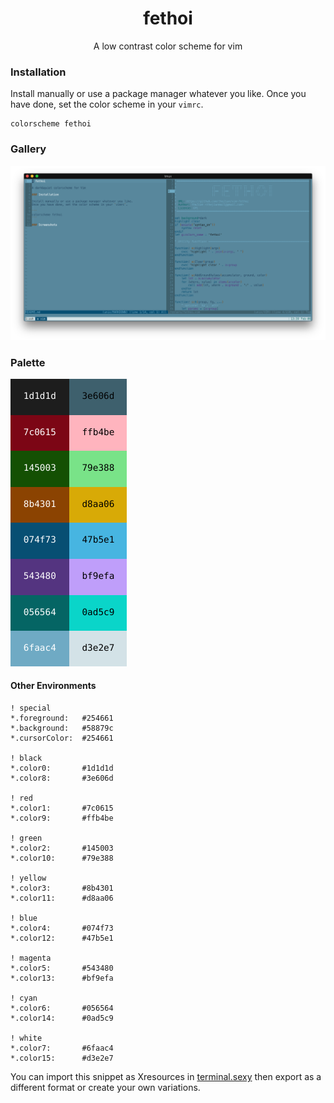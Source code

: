 <div align="center">
	<h1>fethoi</h1>
	<p>A low contrast color scheme for vim</p>
</div>

### Installation

Install manually or use a package manager whatever you like.
Once you have done, set the color scheme in your `vimrc`.

```
colorscheme fethoi
```

### Gallery

![palette](assets/screenshot.png)

### Palette

![palette](assets/palette.png)

#### Other Environments

```
! special
*.foreground:   #254661
*.background:   #58879c
*.cursorColor:  #254661

! black
*.color0:       #1d1d1d
*.color8:       #3e606d

! red
*.color1:       #7c0615
*.color9:       #ffb4be

! green
*.color2:       #145003
*.color10:      #79e388

! yellow
*.color3:       #8b4301
*.color11:      #d8aa06

! blue
*.color4:       #074f73
*.color12:      #47b5e1

! magenta
*.color5:       #543480
*.color13:      #bf9efa

! cyan
*.color6:       #056564
*.color14:      #0ad5c9

! white
*.color7:       #6faac4
*.color15:      #d3e2e7

```

You can import this snippet as Xresources in [terminal.sexy](https://terminal.sexy/) then export as a different format or create your own variations.
